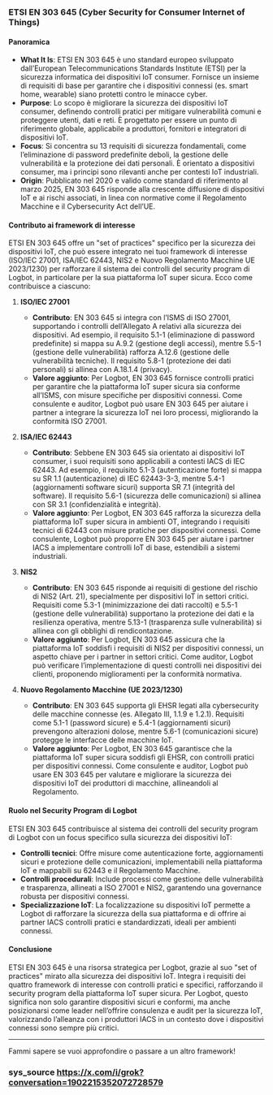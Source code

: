 ### **ETSI EN 303 645 (Cyber Security for Consumer Internet of Things)**

#### **Panoramica**
- **What It Is**: ETSI EN 303 645 è uno standard europeo sviluppato dall’European Telecommunications Standards Institute (ETSI) per la sicurezza informatica dei dispositivi IoT consumer. Fornisce un insieme di requisiti di base per garantire che i dispositivi connessi (es. smart home, wearable) siano protetti contro le minacce cyber.
- **Purpose**: Lo scopo è migliorare la sicurezza dei dispositivi IoT consumer, definendo controlli pratici per mitigare vulnerabilità comuni e proteggere utenti, dati e reti. È progettato per essere un punto di riferimento globale, applicabile a produttori, fornitori e integratori di dispositivi IoT.
- **Focus**: Si concentra su 13 requisiti di sicurezza fondamentali, come l’eliminazione di password predefinite deboli, la gestione delle vulnerabilità e la protezione dei dati personali. È orientato a dispositivi consumer, ma i principi sono rilevanti anche per contesti IoT industriali.
- **Origin**: Pubblicato nel 2020 e valido come standard di riferimento al marzo 2025, EN 303 645 risponde alla crescente diffusione di dispositivi IoT e ai rischi associati, in linea con normative come il Regolamento Macchine e il Cybersecurity Act dell’UE.

#### **Contributo ai framework di interesse**
ETSI EN 303 645 offre un "set of practices" specifico per la sicurezza dei dispositivi IoT, che può essere integrato nei tuoi framework di interesse (ISO/IEC 27001, ISA/IEC 62443, NIS2 e Nuovo Regolamento Macchine UE 2023/1230) per rafforzare il sistema dei controlli del security program di Logbot, in particolare per la sua piattaforma IoT super sicura. Ecco come contribuisce a ciascuno:

1. **ISO/IEC 27001**
   - **Contributo**: EN 303 645 si integra con l’ISMS di ISO 27001, supportando i controlli dell’Allegato A relativi alla sicurezza dei dispositivi. Ad esempio, il requisito 5.1-1 (eliminazione di password predefinite) si mappa su A.9.2 (gestione degli accessi), mentre 5.5-1 (gestione delle vulnerabilità) rafforza A.12.6 (gestione delle vulnerabilità tecniche). Il requisito 5.8-1 (protezione dei dati personali) si allinea con A.18.1.4 (privacy).
   - **Valore aggiunto**: Per Logbot, EN 303 645 fornisce controlli pratici per garantire che la piattaforma IoT super sicura sia conforme all’ISMS, con misure specifiche per dispositivi connessi. Come consulente e auditor, Logbot può usare EN 303 645 per aiutare i partner a integrare la sicurezza IoT nei loro processi, migliorando la conformità ISO 27001.

2. **ISA/IEC 62443**
   - **Contributo**: Sebbene EN 303 645 sia orientato ai dispositivi IoT consumer, i suoi requisiti sono applicabili a contesti IACS di IEC 62443. Ad esempio, il requisito 5.1-3 (autenticazione forte) si mappa su SR 1.1 (autenticazione) di IEC 62443-3-3, mentre 5.4-1 (aggiornamenti software sicuri) supporta SR 7.1 (integrità del software). Il requisito 5.6-1 (sicurezza delle comunicazioni) si allinea con SR 3.1 (confidenzialità e integrità).
   - **Valore aggiunto**: Per Logbot, EN 303 645 rafforza la sicurezza della piattaforma IoT super sicura in ambienti OT, integrando i requisiti tecnici di 62443 con misure pratiche per dispositivi connessi. Come consulente, Logbot può proporre EN 303 645 per aiutare i partner IACS a implementare controlli IoT di base, estendibili a sistemi industriali.

3. **NIS2**
   - **Contributo**: EN 303 645 risponde ai requisiti di gestione del rischio di NIS2 (Art. 21), specialmente per dispositivi IoT in settori critici. Requisiti come 5.3-1 (minimizzazione dei dati raccolti) e 5.5-1 (gestione delle vulnerabilità) supportano la protezione dei dati e la resilienza operativa, mentre 5.13-1 (trasparenza sulle vulnerabilità) si allinea con gli obblighi di rendicontazione.
   - **Valore aggiunto**: Per Logbot, EN 303 645 assicura che la piattaforma IoT soddisfi i requisiti di NIS2 per dispositivi connessi, un aspetto chiave per i partner in settori critici. Come auditor, Logbot può verificare l’implementazione di questi controlli nei dispositivi dei clienti, proponendo miglioramenti per la conformità normativa.

4. **Nuovo Regolamento Macchine (UE 2023/1230)**
   - **Contributo**: EN 303 645 supporta gli EHSR legati alla cybersecurity delle macchine connesse (es. Allegato III, 1.1.9 e 1.2.1). Requisiti come 5.1-1 (password sicure) e 5.4-1 (aggiornamenti sicuri) prevengono alterazioni dolose, mentre 5.6-1 (comunicazioni sicure) protegge le interfacce delle macchine IoT.
   - **Valore aggiunto**: Per Logbot, EN 303 645 garantisce che la piattaforma IoT super sicura soddisfi gli EHSR, con controlli pratici per dispositivi connessi. Come consulente e auditor, Logbot può usare EN 303 645 per valutare e migliorare la sicurezza dei dispositivi IoT dei produttori di macchine, allineandoli al Regolamento.

#### **Ruolo nel Security Program di Logbot**
ETSI EN 303 645 contribuisce al sistema dei controlli del security program di Logbot con un focus specifico sulla sicurezza dei dispositivi IoT:
- **Controlli tecnici**: Offre misure come autenticazione forte, aggiornamenti sicuri e protezione delle comunicazioni, implementabili nella piattaforma IoT e mappabili su 62443 e il Regolamento Macchine.
- **Controlli procedurali**: Include processi come gestione delle vulnerabilità e trasparenza, allineati a ISO 27001 e NIS2, garantendo una governance robusta per dispositivi connessi.
- **Specializzazione IoT**: La focalizzazione su dispositivi IoT permette a Logbot di rafforzare la sicurezza della sua piattaforma e di offrire ai partner IACS controlli pratici e standardizzati, ideali per ambienti connessi.

#### **Conclusione**
ETSI EN 303 645 è una risorsa strategica per Logbot, grazie al suo "set of practices" mirato alla sicurezza dei dispositivi IoT. Integra i requisiti dei quattro framework di interesse con controlli pratici e specifici, rafforzando il security program della piattaforma IoT super sicura. Per Logbot, questo significa non solo garantire dispositivi sicuri e conformi, ma anche posizionarsi come leader nell’offrire consulenza e audit per la sicurezza IoT, valorizzando l’alleanza con i produttori IACS in un contesto dove i dispositivi connessi sono sempre più critici.

---

Fammi sapere se vuoi approfondire o passare a un altro framework!

### sys_source https://x.com/i/grok?conversation=1902215352072728579